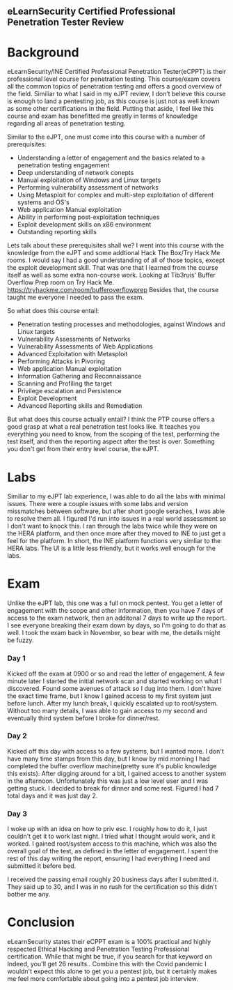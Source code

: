 ## eLearnSecurity Certified Professional Penetration Tester Review  

# Background  

eLearnSecurity/INE Certified Professional Penetration Tester(eCPPT) is their professional level course for penetration testing. This course/exam covers all the common topics of penetration testing and offers a good overview of the field. Similiar to what I said in my eJPT review, I don’t believe this course is enough to land a pentesting job, as this course is just not as well known as some other certifications in the field. Putting that aside, I feel like this course and exam has benefitted me greatly in terms of knowledge regarding all areas of penetration testing.  

Similar to the eJPT, one must come into this course with a number of prerequisites:  
  - Understanding a letter of engagement and the basics related to a penetration testing engagement
  - Deep understanding of network conepts
  - Manual exploitation of Windows and Linux targets
  - Performing vulnerability assessment of networks
  - Using Metasploit for complex and multi-step exploitation of different systems and OS's
  - Web application Manual exploitation
  - Ability in performing post-exploitation techniques
  - Exploit development skills on x86 environment
  - Outstanding reporting skills
  
Lets talk about these prerequisites shall we? I went into this course with the knowledge from the eJPT and some addtional Hack The Box/Try Hack Me rooms.  I would say I had a good understanding of all of those topics, except the exploit development skill.  That was one that I learned from the course itself as well as some extra non-course work.  Looking at Tib3ruis' Buffer Overflow Prep room on Try Hack Me.  https://tryhackme.com/room/bufferoverflowprep  Besides that, the course taught me everyone I needed to pass the exam.

So what does this course entail:
  - Penetration testing processes and methodologies, against Windows and Linux targets
  - Vulnerability Assessments of Networks
  - Vulnerability Assessments of Web Applications
  - Advanced Exploitation with Metasploit
  - Performing Attacks in Pivoring
  - Web application Manual exploitation
  - Information Gathering and Reconnaissance
  - Scanning and Profiling the target
  - Privilege escalation and Persistence
  - Exploit Development
  - Advanced Reporting skills and Remediation
  
But what does this course actually entail?  I think the PTP course offers a good grasp at what a real penetration test looks like.  It teaches you everything you need to know, from the scoping of the test, performing the test itself, and then the reporting aspect after the test is over.  Something you don't get from their entry level course, the eJPT.

# Labs  
Similiar to my eJPT lab experience, I was able to do all the labs with minimal issues.  There were a couple issues with some labs and version missmatches between software, but after short google seraches, I was able to resolve them all.  I figured I'd run into issues in a real world assessment so I don't want to knock this.  I ran through the labs twice while they were on the HERA platform, and then once more after they moved to INE to just get a feel for the platform. In short, the INE platform functions very simliar to the HERA labs.  The UI is a little less friendly, but it works well enough for the labs.

# Exam  
Unlike the eJPT lab, this one was a full on mock pentest.  You get a letter of engagement with the scope and other information, then you have 7 days of access to the exam network, then an additonal 7 days to write up the report.  I see everyone breaking their exam down by days, so I'm going to do that as well.  I took the exam back in November, so bear with me, the details might be fuzzy.

### Day 1  
Kicked off the exam at 0900 or so and read the letter of engagement.  A few minute later I started the initial network scan and started working on what I discovered.  Found some avenues of attack so I dug into them.  I don't have the exact time frame, but I know I gained access to my first system just before lunch.  After my lunch break, I quickly escalated up to root/system.  Without too many details, I was able to gain access to my second and eventually third system before I broke for dinner/rest.

### Day 2  
Kicked off this day with access to a few systems, but I wanted more.  I don't have many time stamps from this day, but I know by mid morning I had completed the buffer overflow machine(pretty sure it's public knowledge this exists).  After digging around for a bit, I gained access to another system in the afternoon.  Unfortunately this was just a low level user and I was getting stuck.  I decided to break for dinner and some rest.  Figured I had 7 total days and it was just day 2.

### Day 3
I woke up with an idea on how to priv esc.  I roughly how to do it, I just couldn't get it to work last night.  I tried what I thought would work, and it worked.  I gained root/system access to this machine, which was also the overall goal of the test, as defined in the letter of engagement.  I spent the rest of this day writing the report, ensuring I had everything I need and submitted it before bed.

I received the passing email roughly 20 business days after I submitted it.  They said up to 30, and I was in no rush for the certification so this didn't bother me any.

# Conclusion

eLearnSecurity states their eCPPT exam is a 100% practical and highly respected Ethical Hacking and Penetration Testing Professional certification.  While that might be true, if you search for that keyword on Indeed, you'll get 26 results.. Combine this with the Covid pandemic I wouldn't expect this alone to get you a pentest job, but it certainly makes me feel more comfortable about going into a pentest job interview.
